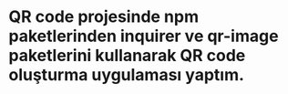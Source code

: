 # QR code projesinde npm paketlerinden inquirer ve qr-image paketlerini kullanarak QR code oluşturma uygulaması yaptım.
